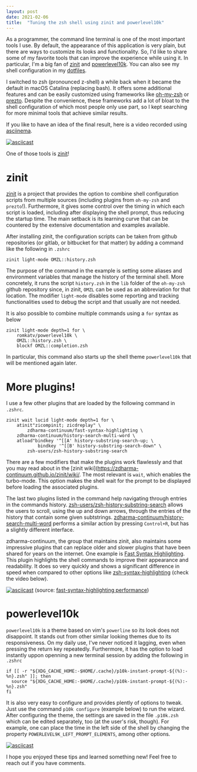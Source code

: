```yaml
---
layout: post
date: 2021-02-06
title:  "Tuning the zsh shell using zinit and powerlevel10k"
---
```



As a programmer, the command line terminal is one of the most important tools I use. By default, the appearance of this application is very plain, but there are ways to customize its looks and functionality. So, I'd like to share some of my favorite tools that can improve the experience while using it. In particular, I'm a big fan of [zinit](https://github.com/zdharma-continuum/zinit) and [powerlevel10k](https://github.com/romkatv/powerlevel10k). You can also see my shell configuration in my [dotfiles](https://github.com/joaopmatias/dotfiles).


I switched to zsh (pronounced z-shell) a while back when it became the default in macOS Catalina (replacing bash). It offers some additional features and can be easily customized using frameworks like [oh-my-zsh](https://github.com/ohmyzsh/ohmyzsh) or [prezto](https://github.com/sorin-ionescu/prezto). Despite the convenience, these frameworks add a lot of bloat to the shell configuration of which most people only use part, so I kept searching for more minimal tools that achieve similar results.

If you like to have an idea of the final result, here is a video recorded using [asciinema](https://asciinema.org/).

[![asciicast](https://asciinema.org/a/mZiMfwfahA16cmRwbbKEZsFdW.svg)](https://asciinema.org/a/mZiMfwfahA16cmRwbbKEZsFdW)


One of those tools is [zinit](https://github.com/zdharma-continuum/zinit)!

# zinit

[zinit](https://github.com/zdharma-continuum/zinit) is a project that provides the option to combine shell configuration scripts from multiple sources (including plugins from `oh-my-zsh` and `prezto`!). Furthermore, it gives some control over the timing in which each script is loaded, including after displaying the shell prompt, thus reducing the startup time. The main setback is its learning curve that can be countered by the extensive documentation and examples available.

After installing zinit, the configuration scripts can be taken from github repositories (or gitlab, or bitbucket for that matter) by adding a command like the following in `.zshrc`

```
zinit light-mode OMZL::history.zsh
```

The purpose of the command in the example is setting some aliases and environment variables that manage the history of the terminal shell. More concretely, it runs the script `history.zsh` in the `lib` folder of the `oh-my-zsh` github repository since, in zinit, `OMZL` can be used as an abbreviation for that location. The modifier `light-mode` disables some reporting and tracking functionalities used to debug the script and that usually are not needed.

It is also possible to combine multiple commands using a `for` syntax as below
```
zinit light-mode depth=1 for \
	romkatv/powerlevel10k \
	OMZL::history.zsh \
	blockf OMZL::completion.zsh
```

In particular, this command also starts up the shell theme `powerlevel10k` that will be mentioned again later.

# More plugins!

I use a few other plugins that are loaded by the following command in `.zshrc`.

```
zinit wait lucid light-mode depth=1 for \
	atinit"zicompinit; zicdreplay" \
		zdharma-continuum/fast-syntax-highlighting \
	zdharma-continuum/history-search-multi-word \
	atload"bindkey '^[[A' history-substring-search-up; \
			bindkey '^[[B' history-substring-search-down" \
		zsh-users/zsh-history-substring-search
```

There are a few modifiers that make the plugins work flawlessly and that you may read about in the [zinit wiki](https://zdharma-continuum.github.io/zinit/wiki/. The most relevant is `wait`, which enables the turbo-mode. This option makes the shell wait for the prompt to be displayed before loading the associated plugins.

The last two plugins listed in the command help navigating through entries in the commands history. [zsh-users/zsh-history-substring-search](https://github.com/zsh-users/zsh-history-substring-search) allows the users to scroll, using the up and down arrows, through the entries of the history that contain some given subtstrings. [zdharma-continuum/history-search-multi-word](https://github.com/zdharma-continuum/history-search-multi-word) performs a similar action by pressing `Control+R`, but has a slightly different interface.

zdharma-continuum, the group that maintains zinit, also maintains some impressive plugins that can replace older and slower plugins that have been shared for years on the internet. One example is [Fast Syntax Highlighting](https://github.com/zdharma-continuum/fast-syntax-highlighting). This plugin highlights the shell commands to improve their appearance and readability. It does so very quickly and shows a significant difference in speed when compared to other options like [zsh-syntax-highlighting](https://github.com/zsh-users/zsh-syntax-highlighting) (check the video below).


[![asciicast](https://asciinema.org/a/112367.svg)](https://asciinema.org/a/112367)
(source: [fast-syntax-highlighting performance](https://github.com/zdharma-continuum/fast-syntax-highlighting#performance))


# powerlevel10k

`powerlevel10k` is a theme based on vim's `powerline` so its look does not disappoint. It stands out from other similar looking themes due to its responsiveness. On my daily use, I've never noticed it lagging, even when pressing the return key repeatedly. Furthermore, it has the option to load instantly uppon openning a new terminal session by adding the following in `.zshrc`

```
if [[ -r "${XDG_CACHE_HOME:-$HOME/.cache}/p10k-instant-prompt-${(%):-%n}.zsh" ]]; then
  source "${XDG_CACHE_HOME:-$HOME/.cache}/p10k-instant-prompt-${(%):-%n}.zsh"
fi
```

It is also very easy to configure and provides plently of options to tweak. Just use the command `p10k configure` (example below) to run the wizard. After configuring the theme, the settings are saved in the file `.p10k.zsh` which can be edited separately, too (at the user's risk, though). For example, one can place the time in the left side of the shell by changing the property `POWERLEVEL9K_LEFT_PROMPT_ELEMENTS`, among other options.


[![asciicast](https://asciinema.org/a/R7g34OLXPel0emZqTfm3G3ufc.svg)](https://asciinema.org/a/R7g34OLXPel0emZqTfm3G3ufc)


I hope you enjoyed these tips and learned something new! Feel free to reach out if you have comments.
